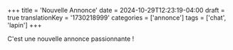 +++
title = 'Nouvelle Annonce'
date = 2024-10-29T12:23:19-04:00
draft = true
translationKey = '1730218999'
categories = ['annonce']
tags = ['chat', 'lapin']
+++

C'est une nouvelle annonce passionnante !
